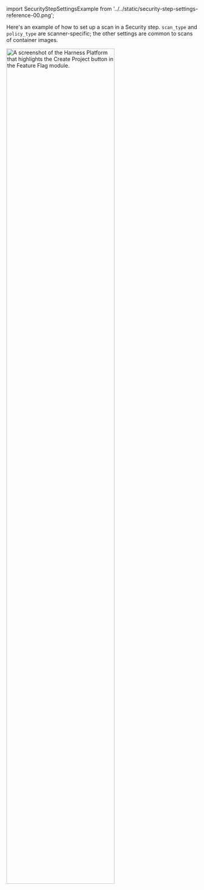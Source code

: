<!-- details>
<summary>Security step dialog box</summary -->


import SecurityStepSettingsExample from '../../static/security-step-settings-reference-00.png';


Here's an example of how to set up a scan in a Security step. `scan_type` and `policy_type` are scanner-specific; the other settings are common to scans of container images.


<img src={SecurityStepSettingsExample} alt="A screenshot of the Harness Platform that highlights the Create Project button in the Feature Flag module." height="75%" width="75%" />


<!-- /details -->


